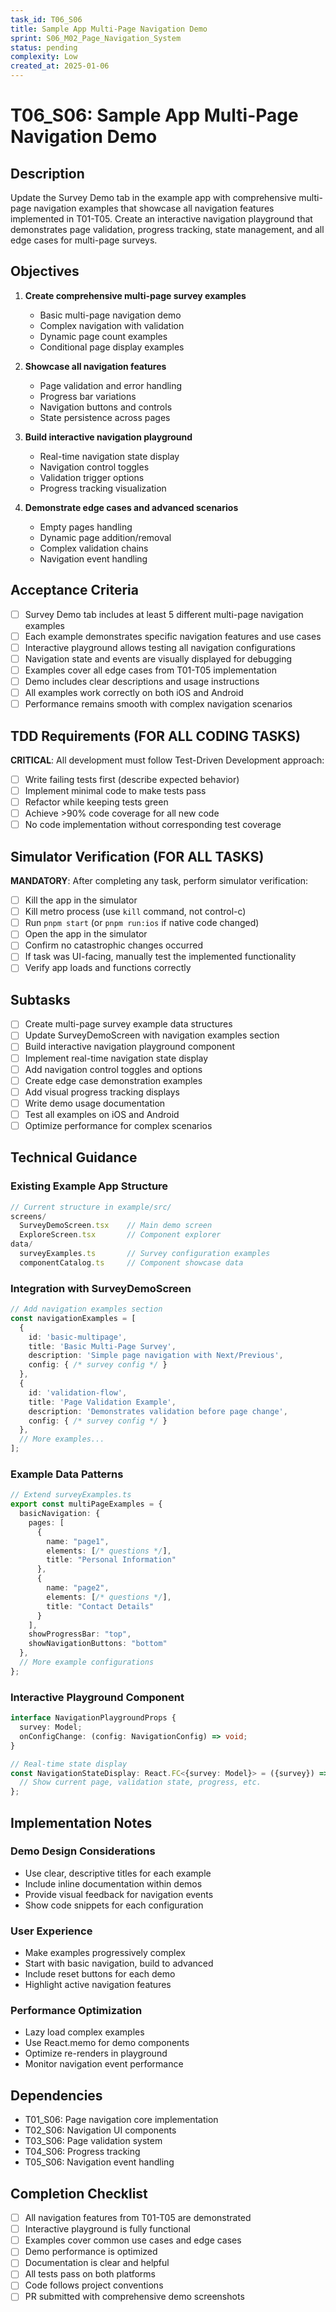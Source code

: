 ```yaml
---
task_id: T06_S06
title: Sample App Multi-Page Navigation Demo
sprint: S06_M02_Page_Navigation_System
status: pending
complexity: Low
created_at: 2025-01-06
---
```


# T06_S06: Sample App Multi-Page Navigation Demo

## Description

Update the Survey Demo tab in the example app with comprehensive multi-page navigation examples that showcase all navigation features implemented in T01-T05. Create an interactive navigation playground that demonstrates page validation, progress tracking, state management, and all edge cases for multi-page surveys.

## Objectives

1. **Create comprehensive multi-page survey examples**
   - Basic multi-page navigation demo
   - Complex navigation with validation
   - Dynamic page count examples
   - Conditional page display examples

2. **Showcase all navigation features**
   - Page validation and error handling
   - Progress bar variations
   - Navigation buttons and controls
   - State persistence across pages

3. **Build interactive navigation playground**
   - Real-time navigation state display
   - Navigation control toggles
   - Validation trigger options
   - Progress tracking visualization

4. **Demonstrate edge cases and advanced scenarios**
   - Empty pages handling
   - Dynamic page addition/removal
   - Complex validation chains
   - Navigation event handling

## Acceptance Criteria

- [ ] Survey Demo tab includes at least 5 different multi-page navigation examples
- [ ] Each example demonstrates specific navigation features and use cases
- [ ] Interactive playground allows testing all navigation configurations
- [ ] Navigation state and events are visually displayed for debugging
- [ ] Examples cover all edge cases from T01-T05 implementation
- [ ] Demo includes clear descriptions and usage instructions
- [ ] All examples work correctly on both iOS and Android
- [ ] Performance remains smooth with complex navigation scenarios

## TDD Requirements (FOR ALL CODING TASKS)
**CRITICAL**: All development must follow Test-Driven Development approach:
- [ ] Write failing tests first (describe expected behavior)
- [ ] Implement minimal code to make tests pass
- [ ] Refactor while keeping tests green
- [ ] Achieve >90% code coverage for all new code
- [ ] No code implementation without corresponding test coverage

## Simulator Verification (FOR ALL TASKS)
**MANDATORY**: After completing any task, perform simulator verification:
- [ ] Kill the app in the simulator
- [ ] Kill metro process (use `kill` command, not control-c)
- [ ] Run `pnpm start` (or `pnpm run:ios` if native code changed)
- [ ] Open the app in the simulator
- [ ] Confirm no catastrophic changes occurred
- [ ] If task was UI-facing, manually test the implemented functionality
- [ ] Verify app loads and functions correctly

## Subtasks

- [ ] Create multi-page survey example data structures
- [ ] Update SurveyDemoScreen with navigation examples section
- [ ] Build interactive navigation playground component
- [ ] Implement real-time navigation state display
- [ ] Add navigation control toggles and options
- [ ] Create edge case demonstration examples
- [ ] Add visual progress tracking displays
- [ ] Write demo usage documentation
- [ ] Test all examples on iOS and Android
- [ ] Optimize performance for complex scenarios

## Technical Guidance

### Existing Example App Structure
```typescript
// Current structure in example/src/
screens/
  SurveyDemoScreen.tsx    // Main demo screen
  ExploreScreen.tsx       // Component explorer
data/
  surveyExamples.ts       // Survey configuration examples
  componentCatalog.ts     // Component showcase data
```

### Integration with SurveyDemoScreen
```typescript
// Add navigation examples section
const navigationExamples = [
  {
    id: 'basic-multipage',
    title: 'Basic Multi-Page Survey',
    description: 'Simple page navigation with Next/Previous',
    config: { /* survey config */ }
  },
  {
    id: 'validation-flow',
    title: 'Page Validation Example',
    description: 'Demonstrates validation before page change',
    config: { /* survey config */ }
  },
  // More examples...
];
```

### Example Data Patterns
```typescript
// Extend surveyExamples.ts
export const multiPageExamples = {
  basicNavigation: {
    pages: [
      {
        name: "page1",
        elements: [/* questions */],
        title: "Personal Information"
      },
      {
        name: "page2",
        elements: [/* questions */],
        title: "Contact Details"
      }
    ],
    showProgressBar: "top",
    showNavigationButtons: "bottom"
  },
  // More example configurations
};
```

### Interactive Playground Component
```typescript
interface NavigationPlaygroundProps {
  survey: Model;
  onConfigChange: (config: NavigationConfig) => void;
}

// Real-time state display
const NavigationStateDisplay: React.FC<{survey: Model}> = ({survey}) => {
  // Show current page, validation state, progress, etc.
};
```

## Implementation Notes

### Demo Design Considerations
- Use clear, descriptive titles for each example
- Include inline documentation within demos
- Provide visual feedback for navigation events
- Show code snippets for each configuration

### User Experience
- Make examples progressively complex
- Start with basic navigation, build to advanced
- Include reset buttons for each demo
- Highlight active navigation features

### Performance Optimization
- Lazy load complex examples
- Use React.memo for demo components
- Optimize re-renders in playground
- Monitor navigation event performance

## Dependencies

- T01_S06: Page navigation core implementation
- T02_S06: Navigation UI components
- T03_S06: Page validation system
- T04_S06: Progress tracking
- T05_S06: Navigation event handling

## Completion Checklist

- [ ] All navigation features from T01-T05 are demonstrated
- [ ] Interactive playground is fully functional
- [ ] Examples cover common use cases and edge cases
- [ ] Demo performance is optimized
- [ ] Documentation is clear and helpful
- [ ] All tests pass on both platforms
- [ ] Code follows project conventions
- [ ] PR submitted with comprehensive demo screenshots